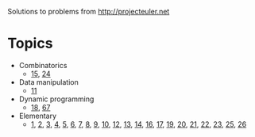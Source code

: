Solutions to problems from http://projecteuler.net

# Topics

* Combinatorics
  * [15](https://projecteuler.net/problem=15),
    [24](https://projecteuler.net/problem=24)
* Data manipulation
  * [11](https://projecteuler.net/problem=11)
* Dynamic programming
  * [18](https://projecteuler.net/problem=18),
    [67](https://projecteuler.net/problem=67)
* Elementary
  * [1](https://projecteuler.net/problem=1),
    [2](https://projecteuler.net/problem=2),
    [3](https://projecteuler.net/problem=3),
    [4](https://projecteuler.net/problem=4),
    [5](https://projecteuler.net/problem=5),
    [6](https://projecteuler.net/problem=6),
    [7](https://projecteuler.net/problem=7),
    [8](https://projecteuler.net/problem=8),
    [9](https://projecteuler.net/problem=9),
    [10](https://projecteuler.net/problem=10),
    [12](https://projecteuler.net/problem=12),
    [13](https://projecteuler.net/problem=13),
    [14](https://projecteuler.net/problem=14),
    [16](https://projecteuler.net/problem=16),
    [17](https://projecteuler.net/problem=17),
    [19](https://projecteuler.net/problem=19),
    [20](https://projecteuler.net/problem=20),
    [21](https://projecteuler.net/problem=21),
    [22](https://projecteuler.net/problem=22),
    [23](https://projecteuler.net/problem=23),
    [25](https://projecteuler.net/problem=25),
    [26](https://projecteuler.net/problem=26)
